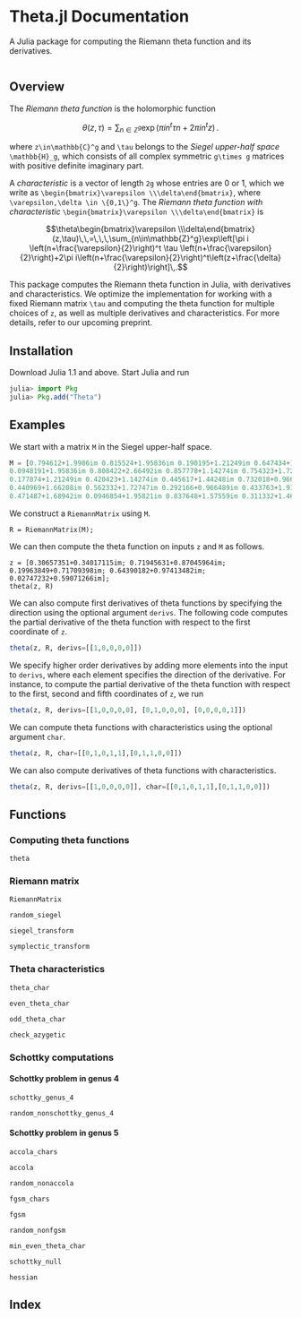 # Theta.jl Documentation

A Julia package for computing the Riemann theta function and its derivatives.

```@contents
```

## Overview
The *Riemann theta function* is the holomorphic function
```math
\theta(z,\tau) = \sum_{n\in \mathbb{Z}^g} \exp\left( \pi i n^t \tau n + 2\pi i n^t z \right)\,.
```
where ``z\in\mathbb{C}^g`` and ``\tau`` belongs to the *Siegel
upper-half space* ``\mathbb{H}_g``, which consists of all
complex symmetric ``g\times g`` matrices with positive definite imaginary part.

A *characteristic* is a vector of length ``2g``
whose entries are 0 or 1, which we write as ``\begin{bmatrix}\varepsilon
  \\\delta\end{bmatrix}``, where ``\varepsilon,\delta \in \{0,1\}^g``. The *Riemann theta function with characteristic*
``\begin{bmatrix}\varepsilon \\\delta\end{bmatrix}`` is 
```math
\theta\begin{bmatrix}\varepsilon \\\delta\end{bmatrix}(z,\tau)\,\,=\,\,\,\sum_{n\in\mathbb{Z}^g}\exp\left[\pi i \left(n+\frac{\varepsilon}{2}\right)^t \tau \left(n+\frac{\varepsilon}{2}\right)+2\pi i\left(n+\frac{\varepsilon}{2}\right)^t\left(z+\frac{\delta}{2}\right)\right]\,.
```

This package computes the Riemann theta function in Julia, with
derivatives and characteristics. We optimize the implementation for
working with a fixed Riemann matrix ``\tau`` and computing the theta
function for multiple choices of ``z``, as well as multiple derivatives and
characteristics. For more details, refer to our
upcoming preprint.


## Installation

Download Julia 1.1 and above. Start Julia and run
```julia
julia> import Pkg
julia> Pkg.add("Theta")
```

## Examples
We start with a matrix `M` in the Siegel upper-half space.
```julia
M = [0.794612+1.9986im 0.815524+1.95836im 0.190195+1.21249im 0.647434+1.66208im 0.820857+1.68942im; 
0.0948191+1.95836im 0.808422+2.66492im 0.857778+1.14274im 0.754323+1.72747im 0.74972+1.95821im; 
0.177874+1.21249im 0.420423+1.14274im 0.445617+1.44248im 0.732018+0.966489im 0.564779+1.57559im; 
0.440969+1.66208im 0.562332+1.72747im 0.292166+0.966489im 0.433763+1.91571im 0.805161+1.46982im; 
0.471487+1.68942im 0.0946854+1.95821im 0.837648+1.57559im 0.311332+1.46982im 0.521253+2.29221im];      
```

We construct a `RiemannMatrix` using `M`.
```
R = RiemannMatrix(M);
```

We can then compute the theta function on inputs `z` and `M` as follows.
```
z = [0.30657351+0.34017115im; 0.71945631+0.87045964im; 0.19963849+0.71709398im; 0.64390182+0.97413482im; 0.02747232+0.59071266im];
theta(z, R)
```

We can also compute first derivatives of theta functions by specifying
the direction using the optional argument `derivs`. The following
code computes the partial derivative of the theta function with
respect to the first coordinate of `z`.
```julia
theta(z, R, derivs=[[1,0,0,0,0]])
```

We specify higher order derivatives by adding more elements into the
input to `derivs`, where each element specifies the direction of the
derivative. For instance, to compute the partial derivative of the
theta function with respect to the first, second and fifth coordinates
of `z`, we run
```julia
theta(z, R, derivs=[[1,0,0,0,0], [0,1,0,0,0], [0,0,0,0,1]])
```

We can compute theta functions with characteristics using the optional
argument `char`.
```julia
theta(z, R, char=[[0,1,0,1,1],[0,1,1,0,0]])
```

We can also compute derivatives of theta functions with
characteristics.
```julia
theta(z, R, derivs=[[1,0,0,0,0]], char=[[0,1,0,1,1],[0,1,1,0,0]])
```

## Functions

### Computing theta functions
```@docs
theta
```

### Riemann matrix
```@docs
RiemannMatrix
```

```@docs
random_siegel
```

```@docs
siegel_transform
```

```@docs
symplectic_transform
```

### Theta characteristics
```@docs
theta_char
```

```@docs
even_theta_char
```

```@docs
odd_theta_char
```

```@docs
check_azygetic
```

### Schottky computations
#### Schottky problem in genus 4
```@docs
schottky_genus_4
```

```@docs
random_nonschottky_genus_4
```

#### Schottky problem in genus 5
```@docs
accola_chars
```

```@docs
accola
```

```@docs
random_nonaccola
```

```@docs
fgsm_chars
```

```@docs
fgsm
```

```@docs
random_nonfgsm
```

```@docs
min_even_theta_char
```

```@docs
schottky_null
```

```@docs
hessian
```

## Index

```@index
```

